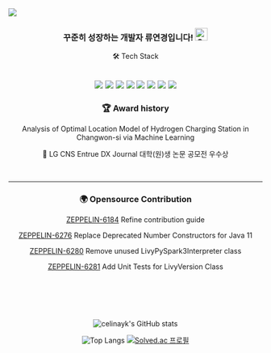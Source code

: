 <img src="https://capsule-render.vercel.app/api?type=waving&color=auto&height=150&section=header&text=YeonkyungRyu's%20GitHub&fontSize=42" />


<div align=center>
<h3>꾸준히 성장하는 개발자 류연경입니다! <img src="https://raw.githubusercontent.com/Tarikul-Islam-Anik/Animated-Fluent-Emojis/master/Emojis/Smilies/Grinning%20Squinting%20Face.png" alt="Grinning Squinting Face" width="25" height="25" />
</h3>

<!--
**celinayk/celinayk** is a ✨ _special_ ✨ repository because its `README.md` (this file) appears on your GitHub profile.

Here are some ideas to get you started:

- 🔭 I’m currently working on ...
<img src="https://img.shields.io/badge/java-%23007396.svg?&style=for-the-badge&logo=java&logoColor=white" />
- 🌱 I’m currently learning ...
- 👯 I’m looking to collaborate on ...
- 🤔 I’m looking for help with ...
- 💬 Ask me about ...
- 📫 How to reach me: ...
- 😄 Pronouns: ...
- ⚡ Fun fact: ...
-->


🛠 Tech Stack        

<img src="https://img.shields.io/badge/java-%23007396.svg?&style=for-the-badge&logo=java&logoColor=white" /> <img src="https://img.shields.io/badge/python-%233776AB.svg?&style=for-the-badge&logo=python&logoColor=white" />
<img src="https://img.shields.io/badge/spring-%236DB33F.svg?&style=for-the-badge&logo=spring&logoColor=white" />
<img src="https://img.shields.io/badge/mysql-%234479A1.svg?&style=for-the-badge&logo=mysql&logoColor=white" />
<img src="https://img.shields.io/badge/linux-%23FCC624.svg?&style=for-the-badge&logo=linux&logoColor=black" />
<img src="https://img.shields.io/badge/amazon%20aws-%23232F3E.svg?&style=for-the-badge&logo=amazon%20aws&logoColor=white" />
<img src="https://img.shields.io/badge/github-181717?style=for-the-badge&logo=github&logoColor=white">
<img src="https://img.shields.io/badge/git-F05032?style=for-the-badge&logo=git&logoColor=white">
----
<h3>🏆 Award history</h3>

  Analysis of Optimal Location Model of Hydrogen Charging Station in Changwon-si via Machine Learning

  
  🥈 LG CNS Entrue DX Journal 대학(원)생 논문 공모전 우수상
    
<br />

---
<h3>🌍 Opensource Contribution</h3>

[ZEPPELIN-6184](https://github.com/apache/zeppelin-site/pull/31)  Refine contribution guide


[ZEPPELIN-6276](https://github.com/apache/zeppelin/pull/5027)  Replace Deprecated Number Constructors for Java 11

[ZEPPELIN-6280](https://github.com/apache/zeppelin/pull/5028)  Remove unused LivyPySpark3Interpreter class

[ZEPPELIN-6281](https://github.com/apache/zeppelin/pull/5029)  Add Unit Tests for LivyVersion Class

<br />
<br />
<br />
<br />








![celinayk's GitHub stats](https://github-readme-stats.vercel.app/api?username=celinayk&show_icons=true&theme=radical)

![Top Langs](https://github-readme-stats.vercel.app/api/top-langs/?username=celinayk&layout=compact)
[![Solved.ac
프로필](http://mazassumnida.wtf/api/v2/generate_badge?boj=celinayk)](https://solved.ac/celinayk)
